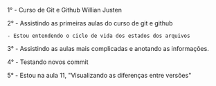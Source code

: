 1° - Curso de Git e Github Willian Justen

2° - Assistindo as primeiras aulas do curso de git e github

    - Estou entendendo o ciclo de vida dos estados dos arquivos

3° - Assistindo as aulas mais complicadas e anotando as informações.

4° - Testando novos commit

5° - Estou na aula 11, "Visualizando as diferenças entre versões"
